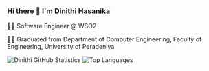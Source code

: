 ### Hi there 👋 I'm Dinithi Hasanika
👩‍💻 Software Engineer @ WSO2

👩‍🎓 Graduated from Department of Computer Engineering, Faculty of Engineering, University of Peradeniya

<!--
**Dinithi-Hasanika/Dinithi-Hasanika** is a ✨ _special_ ✨ repository because its `README.md` (this file) appears on your GitHub profile.

Here are some ideas to get you started:

- 🔭 I’m currently working on ...
- 🌱 I’m currently learning ...
- 👯 I’m looking to collaborate on ...
- 🤔 I’m looking for help with ...
- 💬 Ask me about ...
- 📫 How to reach me: ...
- 😄 Pronouns: ...
- ⚡ Fun fact: ...
-->
![Dinithi GitHub Statistics](https://github-readme-stats.vercel.app/api?username=Dinithi-Hasanika&show_icons=true&theme=cobalt)  ![Top Languages](https://github-readme-stats.vercel.app/api/top-langs/?username=Dinithi-Hasanika&layout=compact&theme=cobalt)


